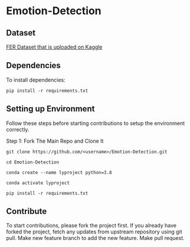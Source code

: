 # Emotion-Detection

## Dataset
[FER Dataset that is uploaded on Kaggle](https://www.kaggle.com/ananthu017/emotion-detection-fer)

## Dependencies
To install dependencies:

```
pip install -r requirements.txt
```

## Setting up Environment
Follow these steps before starting contributions to setup the environment correctly.

Step 1: Fork The Main Repo and Clone It

```
git clone https://github.com/<username>/Emotion-Detection.git
```
```
cd Emotion-Detection
```
```
conda create --name lyproject python=3.8
```
```
conda activate lyproject
```
```
pip install -r requirements.txt
```

## Contribute
To start contributions, please fork the project first.
If you already have forked the project, fetch any updates from upstream repository using git pull.
Make new feature branch to add the new feature.
Make pull request.
